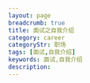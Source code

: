 ```yaml
---
layout: page
breadcrumb: true
title: 面试之自我介绍
category: career
categoryStr: 职场
tags: [面试,自我介绍]
keywords: 面试,自我介绍
description:
---
```


